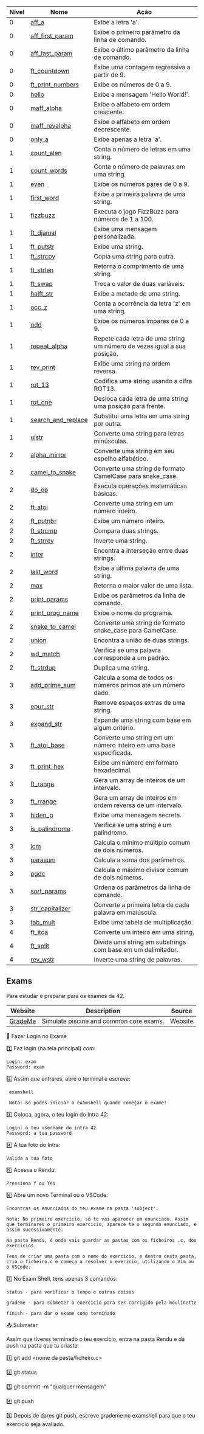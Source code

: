 | Nível | Nome                  | Ação                                                |
|-------|-----------------------|-----------------------------------------------------|
| 0     | [aff_a](https://github.com/rickymercury/Piscine_42/tree/master/Exame/Exercícios/0-aff_a) | Exibe a letra 'a'. |
| 0     | [aff_first_param](https://github.com/rickymercury/Piscine_42/tree/master/Exame/Exercícios/0-aff_first_param) | Exibe o primeiro parâmetro da linha de comando. |
| 0     | [aff_last_param](https://github.com/rickymercury/Piscine_42/tree/master/Exame/Exercícios/0-aff_last_param) | Exibe o último parâmetro da linha de comando. |
| 0     | [ft_countdown](https://github.com/rickymercury/Piscine_42/tree/master/Exame/Exercícios/0-ft_countdown) | Exibe uma contagem regressiva a partir de 9. |
| 0     | [ft_print_numbers](https://github.com/rickymercury/Piscine_42/tree/master/Exame/Exercícios/0-ft_print_numbers) | Exibe os números de 0 a 9. |
| 0     | [hello](https://github.com/rickymercury/Piscine_42/tree/master/Exame/Exercícios/0-hello) | Exibe a mensagem 'Hello World!'. |
| 0     | [maff_alpha](https://github.com/rickymercury/Piscine_42/tree/master/Exame/Exercícios/0-maff_alpha) | Exibe o alfabeto em ordem crescente. |
| 0     | [maff_revalpha](https://github.com/rickymercury/Piscine_42/tree/master/Exame/Exercícios/0-maff_revalpha) | Exibe o alfabeto em ordem decrescente. |
| 0     | [only_a](https://github.com/rickymercury/Piscine_42/tree/master/Exame/Exercícios/0-only_a) | Exibe apenas a letra 'a'. |
| 1     | [count_alen](https://github.com/rickymercury/Piscine_42/tree/master/Exame/Exercícios/1-count_alen) | Conta o número de letras em uma string. |
| 1     | [count_words](https://github.com/rickymercury/Piscine_42/tree/master/Exame/Exercícios/1-count_words) | Conta o número de palavras em uma string. |
| 1     | [even](https://github.com/rickymercury/Piscine_42/tree/master/Exame/Exercícios/1-even) | Exibe os números pares de 0 a 9. |
| 1     | [first_word](https://github.com/rickymercury/Piscine_42/tree/master/Exame/Exercícios/1-first_word) | Exibe a primeira palavra de uma string. |
| 1     | [fizzbuzz](https://github.com/rickymercury/Piscine_42/tree/master/Exame/Exercícios/1-fizzbuzz) | Executa o jogo FizzBuzz para números de 1 a 100. |
| 1     | [ft_djamal](https://github.com/rickymercury/Piscine_42/tree/master/Exame/Exercícios/1-ft_djamal) | Exibe uma mensagem personalizada. |
| 1     | [ft_putstr](https://github.com/rickymercury/Piscine_42/tree/master/Exame/Exercícios/1-ft_putstr) | Exibe uma string. |
| 1     | [ft_strcpy](https://github.com/rickymercury/Piscine_42/tree/master/Exame/Exercícios/1-ft_strcpy) | Copia uma string para outra. |
| 1     | [ft_strlen](https://github.com/rickymercury/Piscine_42/tree/master/Exame/Exercícios/1-ft_strlen) | Retorna o comprimento de uma string. |
| 1     | [ft_swap](https://github.com/rickymercury/Piscine_42/tree/master/Exame/Exercícios/1-ft_swap) | Troca o valor de duas variáveis. |
| 1     | [halft_str](https://github.com/rickymercury/Piscine_42/tree/master/Exame/Exercícios/1-halft_str) | Exibe a metade de uma string. |
| 1     | [occ_z](https://github.com/rickymercury/Piscine_42/tree/master/Exame/Exercícios/1-occ_z) | Conta a ocorrência da letra 'z' em uma string. |
| 1     | [odd](https://github.com/rickymercury/Piscine_42/tree/master/Exame/Exercícios/1-odd) | Exibe os números ímpares de 0 a 9. |
| 1     | [repeat_alpha](https://github.com/rickymercury/Piscine_42/tree/master/Exame/Exercícios/1-repeat_alpha) | Repete cada letra de uma string um número de vezes igual à sua posição. |
| 1     | [rev_print](https://github.com/rickymercury/Piscine_42/tree/master/Exame/Exercícios/1-rev_print) | Exibe uma string na ordem reversa. |
| 1     | [rot_13](https://github.com/rickymercury/Piscine_42/tree/master/Exame/Exercícios/1-rot_13) | Codifica uma string usando a cifra ROT13. |
| 1     | [rot_one](https://github.com/rickymercury/Piscine_42/tree/master/Exame/Exercícios/1-rot_one) | Desloca cada letra de uma string uma posição para frente. |
| 1     | [search_and_replace](https://github.com/rickymercury/Piscine_42/tree/master/Exame/Exercícios/1-search_and_replace) | Substitui uma letra em uma string por outra. |
| 1     | [ulstr](https://github.com/rickymercury/Piscine_42/tree/master/Exame/Exercícios/1-ulstr) | Converte uma string para letras minúsculas. |
| 2     | [alpha_mirror](https://github.com/rickymercury/Piscine_42/tree/master/Exame/Exercícios/2-alpha_mirror) | Converte uma string em seu espelho alfabético. |
| 2     | [camel_to_snake](https://github.com/rickymercury/Piscine_42/tree/master/Exame/Exercícios/2-camel_to_snake) | Converte uma string de formato CamelCase para snake_case. |
| 2     | [do_op](https://github.com/rickymercury/Piscine_42/tree/master/Exame/Exercícios/2-do_op) | Executa operações matemáticas básicas. |
| 2     | [ft_atoi](https://github.com/rickymercury/Piscine_42/tree/master/Exame/Exercícios/2-ft_atoi) | Converte uma string em um número inteiro. |
| 2     | [ft_putnbr](https://github.com/rickymercury/Piscine_42/tree/master/Exame/Exercícios/2-ft_putnbr) | Exibe um número inteiro. |
| 2     | [ft_strcmp](https://github.com/rickymercury/Piscine_42/tree/master/Exame/Exercícios/2-ft_strcmp) | Compara duas strings. |
| 2     | [ft_strrev](https://github.com/rickymercury/Piscine_42/tree/master/Exame/Exercícios/2-ft_strrev) | Inverte uma string. |
| 2     | [inter](https://github.com/rickymercury/Piscine_42/tree/master/Exame/Exercícios/2-inter) | Encontra a interseção entre duas strings. |
| 2     | [last_word](https://github.com/rickymercury/Piscine_42/tree/master/Exame/Exercícios/2-last_word) | Exibe a última palavra de uma string. |
| 2     | [max](https://github.com/rickymercury/Piscine_42/tree/master/Exame/Exercícios/2-max) | Retorna o maior valor de uma lista. |
| 2     | [print_params](https://github.com/rickymercury/Piscine_42/tree/master/Exame/Exercícios/2-print_params) | Exibe os parâmetros da linha de comando. |
| 2     | [print_prog_name](https://github.com/rickymercury/Piscine_42/tree/master/Exame/Exercícios/2-print_prog_name) | Exibe o nome do programa. |
| 2     | [snake_to_camel](https://github.com/rickymercury/Piscine_42/tree/master/Exame/Exercícios/2-snake_to_camel) | Converte uma string de formato snake_case para CamelCase. |
| 2     | [union](https://github.com/rickymercury/Piscine_42/tree/master/Exame/Exercícios/2-union) | Encontra a união de duas strings. |
| 2     | [wd_match](https://github.com/rickymercury/Piscine_42/tree/master/Exame/Exercícios/2-wd_match) | Verifica se uma palavra corresponde a um padrão. |
| 2     | [ft_strdup](https://github.com/rickymercury/Piscine_42/tree/master/Exame/Exercícios/2-ft_strdup) | Duplica uma string. |
| 3     | [add_prime_sum](https://github.com/rickymercury/Piscine_42/tree/master/Exame/Exercícios/3-add_prime_sum) | Calcula a soma de todos os números primos até um número dado. |
| 3     | [epur_str](https://github.com/rickymercury/Piscine_42/tree/master/Exame/Exercícios/3-epur_str) | Remove espaços extras de uma string. |
| 3     | [expand_str](https://github.com/rickymercury/Piscine_42/tree/master/Exame/Exercícios/3-expand_str) | Expande uma string com base em algum critério. |
| 3     | [ft_atoi_base](https://github.com/rickymercury/Piscine_42/tree/master/Exame/Exercícios/3-ft_atoi_base) | Converte uma string em um número inteiro em uma base especificada. |
| 3     | [ft_print_hex](https://github.com/rickymercury/Piscine_42/tree/master/Exame/Exercícios/3-ft_print_hex) | Exibe um número em formato hexadecimal. |
| 3     | [ft_range](https://github.com/rickymercury/Piscine_42/tree/master/Exame/Exercícios/3-ft_range) | Gera um array de inteiros de um intervalo. |
| 3     | [ft_rrange](https://github.com/rickymercury/Piscine_42/tree/master/Exame/Exercícios/3-ft_rrange) | Gera um array de inteiros em ordem reversa de um intervalo. |
| 3     | [hiden_p](https://github.com/rickymercury/Piscine_42/tree/master/Exame/Exercícios/3-hiden_p) | Exibe uma mensagem secreta. |
| 3     | [is_palindrome](https://github.com/rickymercury/Piscine_42/tree/master/Exame/Exercícios/3-is_palindrome) | Verifica se uma string é um palíndromo. |
| 3     | [lcm](https://github.com/rickymercury/Piscine_42/tree/master/Exame/Exercícios/3-lcm) | Calcula o mínimo múltiplo comum de dois números. |
| 3     | [parasum](https://github.com/rickymercury/Piscine_42/tree/master/Exame/Exercícios/3-parasum) | Calcula a soma dos parâmetros. |
| 3     | [pgdc](https://github.com/rickymercury/Piscine_42/tree/master/Exame/Exercícios/3-pgdc) | Calcula o máximo divisor comum de dois números. |
| 3     | [sort_params](https://github.com/rickymercury/Piscine_42/tree/master/Exame/Exercícios/3-sort_params) | Ordena os parâmetros da linha de comando. |
| 3     | [str_capitalizer](https://github.com/rickymercury/Piscine_42/tree/master/Exame/Exercícios/3-str_capitalizer) | Converte a primeira letra de cada palavra em maiúscula. |
| 3     | [tab_mult](https://github.com/rickymercury/Piscine_42/tree/master/Exame/Exercícios/3-tab_mult) | Exibe uma tabela de multiplicação. |
| 4     | [ft_itoa](https://github.com/rickymercury/Piscine_42/tree/master/Exame/Exercícios/4-ft_itoa) | Converte um inteiro em uma string. |
| 4     | [ft_split](https://github.com/rickymercury/Piscine_42/tree/master/Exame/Exercícios/4-ft_split) | Divide uma string em substrings com base em um delimitador. |
| 4     | [rev_wstr](https://github.com/rickymercury/Piscine_42/tree/master/Exame/Exercícios/4-rev_wstr) | Inverte uma string de palavras. |



## Exams

Para estudar e preparar para os exames da 42.

| Website                                  | Description                                           | Source  |
|------------------------------------------|-------------------------------------------------------|---------|
| [GradeMe](https://grademe.fr/)           | Simulate piscine and common core exams.               | Website |





📝 Fazer Login no Exame

1️⃣ Faz login (na tela principal) com:

    Login: exam
    Password: exam

2️⃣ Assim que entrares, abre o terminal e escreve:

     examshell

     Nota: Só podes iniciar o examshell quando começar o exame!

3️⃣ Coloca, agora, o teu login do Intra 42:

    Login: o teu username do intra 42
    Password: a tua password

4️⃣ A tua foto do Intra:

    Valida a tua foto

5️⃣ Acessa o Rendu:

    Pressiona Y ou Yes

6️⃣ Abre um novo Terminal ou o VSCode:

    Encontras os enunciados do teu exame na pasta 'subject'.

    Nota: No primeiro exercicio, só te vai aparecer um enunciado. Assim que terminares o primeiro exercicio, aparece te o segundo enunciado, e assim sucessivamente.

    Na pasta Rendu, é onde vais guardar as pastas com os ficheiros .c, dos exercicios.

    Tens de criar uma pasta com o nome do exercicio, e dentro desta pasta, cria o ficheiro.c e começa a resolver o exericio, utilizando o Vim ou o VSCode.

7️⃣ No Exam Shell, tens apenas 3 comandos:

    status - para verificar o tempo e outras coisas

    grademe - para submeter o exercicio para ser corrigido pela moulinette

    finish - para dar o exame como terminado

📤 Submeter 

Assim que tiveres terminado o teu exercicio, entra na pasta Rendu e dá push na pasta que tu criaste:

1️⃣ git add <nome da pasta/ficheiro.c>

2️⃣ git status

3️⃣ git commit -m "qualquer mensagem"

4️⃣ git push

5️⃣ Depois de dares git push, escreve grademe no examshell para que o teu exercicio seja avaliado.